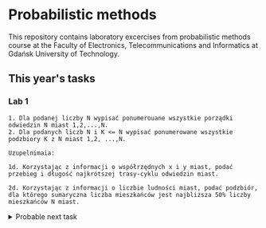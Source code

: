 # Probabilistic methods
This repository contains laboratory excercises from probabilistic methods course at the Faculty of Electronics, Telecommunications and Informatics at Gdańsk University of Technology.

## This year's tasks
### Lab 1
```
1. Dla podanej liczby N wypisać ponumerouane wszystkie porządki odwiedzin N miast 1,2,...,N.
2. Dla podanych liczb N i K <= N wypisać ponumerowane wszystkie podzbiory K z N miast 1,2, ...,N.

Uzupelnimaia:

1d. Korzystając z informacji o współrzędnych x i y miast, podać przebieg i długość najkrótszej trasy-cyklu odwiedzin miast.

2d. Korzystając z informacji o liczbie ludności miast, podać podzbiór, dla którego sumaryczna liczba mieszkańców jest najbliższa 50% liczby mieszkańców N miast.
```

<details>
<summary>Probable next task</summary>

### Lab 2
```
1. Implementując klasę realizującą generator liniowy, w szczegolności multiplikatywny, dla zadanych wartości parametrów a, c i m, dla podanej liczby N generować zgodnie z rozkładem równomiernym i wypisywać ciąg liczb z zakresu (0,1) o długości N oraz sprawdzić równomierność rozkładu.

2. Implementując klasę realizującą generator rejestrowy, dla podanej liczby N generować z rozkładem równomiernym i wypisywać ciąg
liczb ze zbioru {0,1) o długości N oraz sprawdzić równomierność rozkładu.

Uzupełnienia:

1d. Wyznaczyć powierzchnię figury przedstawionej na rysunku, dla zadanej wartości parametru R (część wspólna koła o promieniu I wpisanego w kwadrat i koła o promieniu R o środku w wierzchołku tego kwadratu).

2d. Wyznaczyć prawdopodobieństwo tego, że przy rzucie N razy symetryczną monetą wypadnie sekwencja K orłów, dla zadanych wartości parametrów N i K, np. N=20, K=5.

Przykładowe parametry:

a=16,807 c=0 m=2^31-1
```

</details>